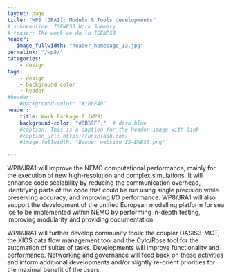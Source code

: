 ```yaml
---
layout: page
title: "WP8 (JRA1): Models & Tools developments"
# subheadline: ISENES3 Work Summary
# teaser: The work we do in ISENES3
header:
   image_fullwidth: "header_homepage_13.jpg"
permalink: "/wp8/"
categories:
    - design
tags:
    - design
    - background color
    - header
#header:
    #background-color: "#186F4D"
header:
    title: Work Package 8 (WP8)
    background-color: "#0B59FF;"  # dark blue
    #caption: This is a caption for the header image with link
    #caption_url: https://unsplash.com/
    #image_fullwidth: "Banner_website_IS-ENES3.png"

---
```


WP8/JRA1 will improve the NEMO computational performance, mainly for the execution of new high-resolution and complex simulations. It will enhance code scalability by reducing the communication overhead, identifying parts of the code that could be run using single precision while preserving accuracy, and improving I/O performance. WP8/JRA1 will also support the development of the unified European modelling platform for sea ice to be implemented within NEMO by performing in-depth testing, improving modularity and providing documentation.

WP8/JRA1 will further develop community tools: the coupler OASIS3-MCT, the XIOS data flow management tool and the Cylc/Rose tool for the automation of suites of tasks. Developments will improve functionality and performance. Networking and governance will feed back on these activities and inform additional developments and/or slightly re-orient priorities for the maximal benefit of the users.
